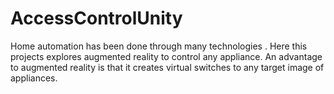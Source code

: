 # AccessControlUnity
Home automation has been done through many technologies . Here this projects explores augmented reality to control any appliance. An advantage to augmented reality is that it creates virtual switches to any target image of appliances. 
